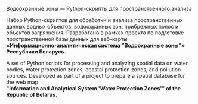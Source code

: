 Водоохранные зоны — Python-скрипты для пространственного анализа

Набор Python-скриптов для обработки и анализа пространственных данных водных объектов, водоохранных зон, прибрежных полос и объектов загрязнения.
Разработано в рамках проекта по подготовке пространственной базы данных для веб-карты  
**«Информационно-аналитическая система "Водоохранные зоны"» Республики Беларусь.**

A set of Python scripts for processing and analyzing spatial data on water bodies, water protection zones, coastal protection zones, and pollution sources.
Developed as part of a project to prepare a spatial database for the web map  
**"Information and Analytical System 'Water Protection Zones'" of the Republic of Belarus.**
